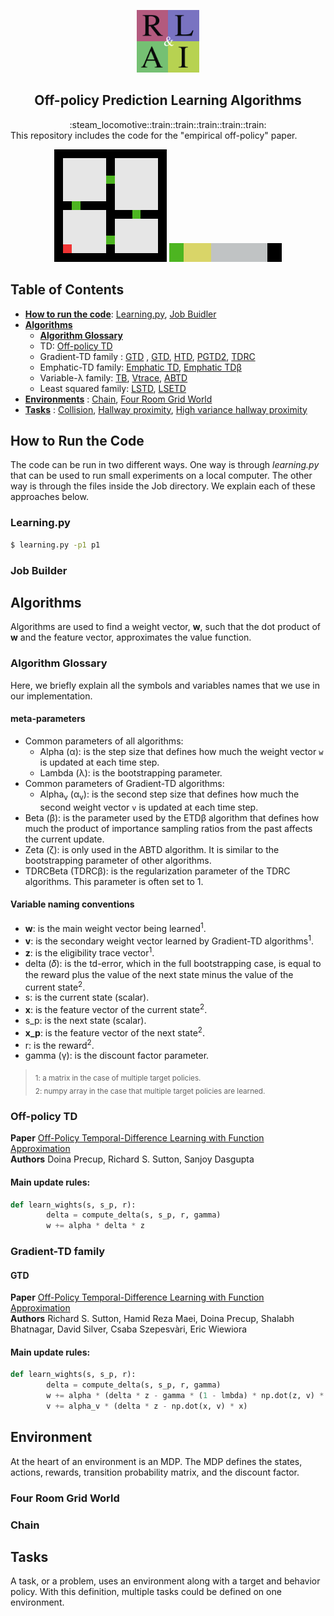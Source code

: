 <p align="center">
    <img width="100" src="/Assets/rlai.png" />
</p>

<h2 align=center>Off-policy Prediction Learning Algorithms</h2>
<div align="center">
  :steam_locomotive::train::train::train::train::train:
</div>
This repository includes the code for the "empirical off-policy" paper.


<p align="center">
    <img src="/Assets/fourRoomGridWorld.gif" />
    <img src="/Assets/chain.gif" />
</p>

## Table of Contents
- **[How to run the code](#how-to-run)**: [Learning.py](#learning.py), [Job Buidler](#job_builder)
- **[Algorithms](#algorithms)**
    - **[Algorithm Glossary](#glossary)**
    - TD: [Off-policy TD](#td)
    - Gradient-TD family : [GTD](#gtd) , [GTD](#gtd2), [HTD](#htd), [PGTD2](#pgdt2), [TDRC](#tdrc)
    - Emphatic-TD family: [Emphatic TD](#etd), [Emphatic TDβ](#etdb)  
    - Variable-λ family: [TB](#tb), [Vtrace](#vtrace), [ABTD](#abtd)
    - Least squared family: [LSTD](#lstd), [LSETD](#lsetd)
- **[Environments](#environment)** :  [Chain](#chain), [Four Room Grid World](#four_room_grid_world)
- **[Tasks](#tasks)** : [Collision](#collision), [Hallway proximity](#hallway_proximity), 
  [High variance hallway proximity](#highvar_hallway_proximity)



<a name='how-to-run'></a>
## How to Run the Code
The code can be run in two different ways.
One way is through *learning.py* that can be used to run small experiments on a local computer.
The other way is through the files inside the Job directory. 
We explain each of these approaches below.


<a name="learning.py"></a>
### Learning.py
```sh
$ learning.py -p1 p1
```

<a name="job_builder"></a>
### Job Builder




<a name='algorithms'></a>
## Algorithms
Algorithms are used to find a weight vector, **w**, such that the dot product of **w** and the feature vector, 
approximates the value function. 

<a name='glossary'></a>
### Algorithm Glossary
Here, we briefly explain all the symbols and variables names that we use in our implementation.

#### meta-parameters
- Common parameters of all algorithms:
  - Alpha (α): is the step size that defines how much the weight vector `w` is updated at each time step.
  - Lambda (λ): is the bootstrapping parameter.
- Common parameters of Gradient-TD algorithms:    
  - Alpha<sub>v</sub> (α<sub>v</sub>): is the second step size that defines how much the second weight vector `v` is 
    updated at each time step.
- Beta (β): is the parameter used by the ETDβ algorithm that defines how much the product of importance sampling ratios
from the past affects the current update.
- Zeta (ζ): is only used in the ABTD algorithm. It is similar to the bootstrapping parameter of other algorithms.
- TDRCBeta (TDRCβ): is the regularization parameter of the TDRC algorithms. This parameter is often set to 1.

#### Variable naming conventions
- **w**: is the main weight vector being learned<sup>1</sup>.
- **v**: is the secondary weight vector learned by Gradient-TD algorithms<sup>1</sup>.
- **z**: is the eligibility trace vector<sup>1</sup>.
- delta (𝛿): is the td-error, which in the full bootstrapping case, is equal to the reward plus the value of the next 
  state minus the value of the current state<sup>2</sup>.
- s: is the current state (scalar).
- **x**: is the feature vector of the current state<sup>2</sup>.
- s_p: is the next state (scalar).
- **x_p**: is the feature vector of the next state<sup>2</sup>. 
- r: is the reward<sup>2</sup>.
- gamma (γ): is the discount factor parameter.

> <sub>1: a matrix in the case of multiple target policies.</sub> </br>
> <sub>2: numpy array in the case that multiple target policies are learned.</sub>

<a name='td'></a>
### Off-policy TD

**Paper** [Off-Policy Temporal-Difference Learning with Function Approximation](
https://www.cs.mcgill.ca/~dprecup/publications/PSD-01.pdf)<br>
**Authors** Doina Precup, Richard S. Sutton, Sanjoy Dasgupta<br>

#### Main update rules:
```python
def learn_wights(s, s_p, r):
        delta = compute_delta(s, s_p, r, gamma)
        w += alpha * delta * z
```

### Gradient-TD family
#### GTD

**Paper** [Off-Policy Temporal-Difference Learning with Function Approximation](
http://citeseerx.ist.psu.edu/viewdoc/download?doi=10.1.1.160.6170&rep=rep1&type=pdf)<br>
**Authors** Richard S. Sutton, Hamid Reza Maei, Doina Precup, Shalabh Bhatnagar, David Silver, Csaba Szepesvàri,
Eric Wiewiora<br>

#### Main update rules:
```python
def learn_wights(s, s_p, r):
        delta = compute_delta(s, s_p, r, gamma)
        w += alpha * (delta * z - gamma * (1 - lmbda) * np.dot(z, v) * x_p)
        v += alpha_v * (delta * z - np.dot(x, v) * x)
```



<a name='environment'></a>
## Environment
At the heart of an environment is an MDP.
The MDP defines the states, actions, rewards, transition probability matrix, and the discount factor.

<a name="four_room_grid_world"></a>

### Four Room Grid World

<a name="four_room_grid_world"></a>

### Chain

<a name='tasks'></a>
## Tasks
A task, or a problem, uses an environment along with a target and behavior policy.
With this definition, multiple tasks could be defined on one environment.
